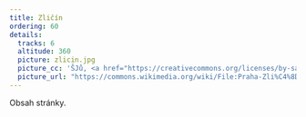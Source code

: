 ```yaml
---
title: Zličín
ordering: 60
details:
  tracks: 6
  altitude: 360
  picture: zlicin.jpg
  picture_cc: 'ŠJů, <a href="https://creativecommons.org/licenses/by-sa/3.0">CC BY-SA 3.0</a>'
  picture_url: "https://commons.wikimedia.org/wiki/File:Praha-Zli%C4%8D%C3%ADn,_n%C3%A1dra%C5%BE%C3%AD_a_Regionova.jpg"
---
```


Obsah stránky.
